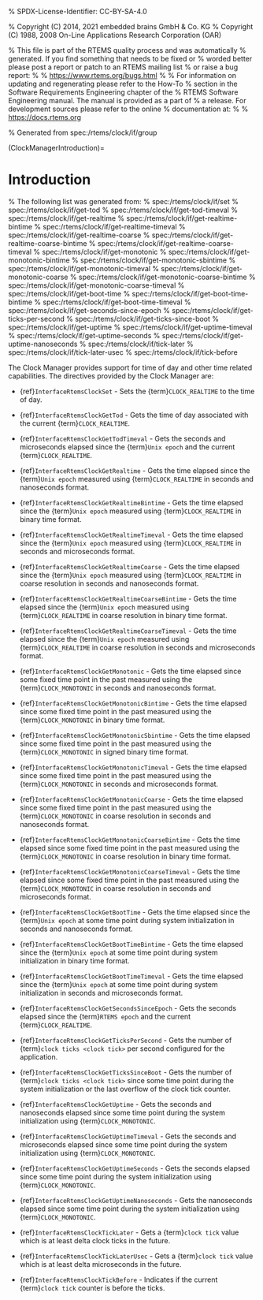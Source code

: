 % SPDX-License-Identifier: CC-BY-SA-4.0

% Copyright (C) 2014, 2021 embedded brains GmbH & Co. KG
% Copyright (C) 1988, 2008 On-Line Applications Research Corporation (OAR)

% This file is part of the RTEMS quality process and was automatically
% generated.  If you find something that needs to be fixed or
% worded better please post a report or patch to an RTEMS mailing list
% or raise a bug report:
%
% https://www.rtems.org/bugs.html
%
% For information on updating and regenerating please refer to the How-To
% section in the Software Requirements Engineering chapter of the
% RTEMS Software Engineering manual.  The manual is provided as a part of
% a release.  For development sources please refer to the online
% documentation at:
%
% https://docs.rtems.org

% Generated from spec:/rtems/clock/if/group

(ClockManagerIntroduction)=

# Introduction

% The following list was generated from:
% spec:/rtems/clock/if/set
% spec:/rtems/clock/if/get-tod
% spec:/rtems/clock/if/get-tod-timeval
% spec:/rtems/clock/if/get-realtime
% spec:/rtems/clock/if/get-realtime-bintime
% spec:/rtems/clock/if/get-realtime-timeval
% spec:/rtems/clock/if/get-realtime-coarse
% spec:/rtems/clock/if/get-realtime-coarse-bintime
% spec:/rtems/clock/if/get-realtime-coarse-timeval
% spec:/rtems/clock/if/get-monotonic
% spec:/rtems/clock/if/get-monotonic-bintime
% spec:/rtems/clock/if/get-monotonic-sbintime
% spec:/rtems/clock/if/get-monotonic-timeval
% spec:/rtems/clock/if/get-monotonic-coarse
% spec:/rtems/clock/if/get-monotonic-coarse-bintime
% spec:/rtems/clock/if/get-monotonic-coarse-timeval
% spec:/rtems/clock/if/get-boot-time
% spec:/rtems/clock/if/get-boot-time-bintime
% spec:/rtems/clock/if/get-boot-time-timeval
% spec:/rtems/clock/if/get-seconds-since-epoch
% spec:/rtems/clock/if/get-ticks-per-second
% spec:/rtems/clock/if/get-ticks-since-boot
% spec:/rtems/clock/if/get-uptime
% spec:/rtems/clock/if/get-uptime-timeval
% spec:/rtems/clock/if/get-uptime-seconds
% spec:/rtems/clock/if/get-uptime-nanoseconds
% spec:/rtems/clock/if/tick-later
% spec:/rtems/clock/if/tick-later-usec
% spec:/rtems/clock/if/tick-before

The Clock Manager provides support for time of day and other time related
capabilities. The directives provided by the Clock Manager are:

- {ref}`InterfaceRtemsClockSet` - Sets the {term}`CLOCK_REALTIME` to the time
  of day.

- {ref}`InterfaceRtemsClockGetTod` - Gets the time of day associated with the
  current {term}`CLOCK_REALTIME`.

- {ref}`InterfaceRtemsClockGetTodTimeval` - Gets the seconds and microseconds
  elapsed since the {term}`Unix epoch` and the current {term}`CLOCK_REALTIME`.

- {ref}`InterfaceRtemsClockGetRealtime` - Gets the time elapsed since the
  {term}`Unix epoch` measured using {term}`CLOCK_REALTIME` in seconds and
  nanoseconds format.

- {ref}`InterfaceRtemsClockGetRealtimeBintime` - Gets the time elapsed since
  the {term}`Unix epoch` measured using {term}`CLOCK_REALTIME` in binary time
  format.

- {ref}`InterfaceRtemsClockGetRealtimeTimeval` - Gets the time elapsed since
  the {term}`Unix epoch` measured using {term}`CLOCK_REALTIME` in seconds and
  microseconds format.

- {ref}`InterfaceRtemsClockGetRealtimeCoarse` - Gets the time elapsed since the
  {term}`Unix epoch` measured using {term}`CLOCK_REALTIME` in coarse resolution
  in seconds and nanoseconds format.

- {ref}`InterfaceRtemsClockGetRealtimeCoarseBintime` - Gets the time elapsed
  since the {term}`Unix epoch` measured using {term}`CLOCK_REALTIME` in coarse
  resolution in binary time format.

- {ref}`InterfaceRtemsClockGetRealtimeCoarseTimeval` - Gets the time elapsed
  since the {term}`Unix epoch` measured using {term}`CLOCK_REALTIME` in coarse
  resolution in seconds and microseconds format.

- {ref}`InterfaceRtemsClockGetMonotonic` - Gets the time elapsed since some
  fixed time point in the past measured using the {term}`CLOCK_MONOTONIC` in
  seconds and nanoseconds format.

- {ref}`InterfaceRtemsClockGetMonotonicBintime` - Gets the time elapsed since
  some fixed time point in the past measured using the {term}`CLOCK_MONOTONIC`
  in binary time format.

- {ref}`InterfaceRtemsClockGetMonotonicSbintime` - Gets the time elapsed since
  some fixed time point in the past measured using the {term}`CLOCK_MONOTONIC`
  in signed binary time format.

- {ref}`InterfaceRtemsClockGetMonotonicTimeval` - Gets the time elapsed since
  some fixed time point in the past measured using the {term}`CLOCK_MONOTONIC`
  in seconds and microseconds format.

- {ref}`InterfaceRtemsClockGetMonotonicCoarse` - Gets the time elapsed since
  some fixed time point in the past measured using the {term}`CLOCK_MONOTONIC`
  in coarse resolution in seconds and nanoseconds format.

- {ref}`InterfaceRtemsClockGetMonotonicCoarseBintime` - Gets the time elapsed
  since some fixed time point in the past measured using the
  {term}`CLOCK_MONOTONIC` in coarse resolution in binary time format.

- {ref}`InterfaceRtemsClockGetMonotonicCoarseTimeval` - Gets the time elapsed
  since some fixed time point in the past measured using the
  {term}`CLOCK_MONOTONIC` in coarse resolution in seconds and microseconds
  format.

- {ref}`InterfaceRtemsClockGetBootTime` - Gets the time elapsed since the
  {term}`Unix epoch` at some time point during system initialization in seconds
  and nanoseconds format.

- {ref}`InterfaceRtemsClockGetBootTimeBintime` - Gets the time elapsed since
  the {term}`Unix epoch` at some time point during system initialization in
  binary time format.

- {ref}`InterfaceRtemsClockGetBootTimeTimeval` - Gets the time elapsed since
  the {term}`Unix epoch` at some time point during system initialization in
  seconds and microseconds format.

- {ref}`InterfaceRtemsClockGetSecondsSinceEpoch` - Gets the seconds elapsed
  since the {term}`RTEMS epoch` and the current {term}`CLOCK_REALTIME`.

- {ref}`InterfaceRtemsClockGetTicksPerSecond` - Gets the number of
  {term}`clock ticks <clock tick>` per second configured for the application.

- {ref}`InterfaceRtemsClockGetTicksSinceBoot` - Gets the number of
  {term}`clock ticks <clock tick>` since some time point during the system
  initialization or the last overflow of the clock tick counter.

- {ref}`InterfaceRtemsClockGetUptime` - Gets the seconds and nanoseconds
  elapsed since some time point during the system initialization using
  {term}`CLOCK_MONOTONIC`.

- {ref}`InterfaceRtemsClockGetUptimeTimeval` - Gets the seconds and
  microseconds elapsed since some time point during the system initialization
  using {term}`CLOCK_MONOTONIC`.

- {ref}`InterfaceRtemsClockGetUptimeSeconds` - Gets the seconds elapsed since
  some time point during the system initialization using
  {term}`CLOCK_MONOTONIC`.

- {ref}`InterfaceRtemsClockGetUptimeNanoseconds` - Gets the nanoseconds elapsed
  since some time point during the system initialization using
  {term}`CLOCK_MONOTONIC`.

- {ref}`InterfaceRtemsClockTickLater` - Gets a {term}`clock tick` value which
  is at least delta clock ticks in the future.

- {ref}`InterfaceRtemsClockTickLaterUsec` - Gets a {term}`clock tick` value
  which is at least delta microseconds in the future.

- {ref}`InterfaceRtemsClockTickBefore` - Indicates if the current
  {term}`clock tick` counter is before the ticks.
